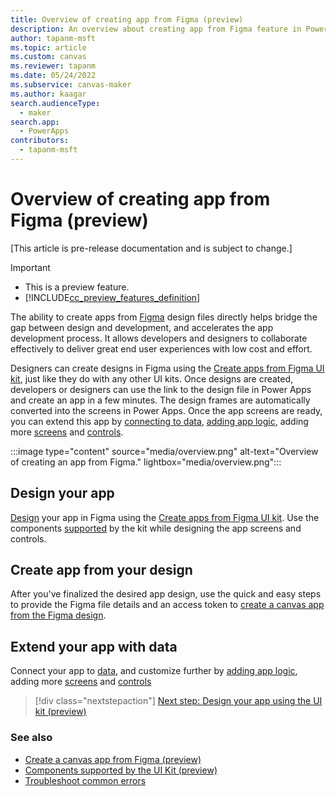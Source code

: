 ```yaml
---
title: Overview of creating app from Figma (preview)
description: An overview about creating app from Figma feature in Power Apps.
author: tapanm-msft
ms.topic: article
ms.custom: canvas
ms.reviewer: tapanm
ms.date: 05/24/2022
ms.subservice: canvas-maker
ms.author: kaagar
search.audienceType: 
  - maker
search.app: 
  - PowerApps
contributors:
  - tapanm-msft
---
```


# Overview of creating app from Figma (preview)

[This article is pre-release documentation and is subject to change.]

> [!IMPORTANT]
> - This is a preview feature.
> - [!INCLUDE[cc_preview_features_definition](../../../includes/cc-preview-features-definition.md)]

The ability to create apps from [Figma](https://www.figma.com/) design files directly helps bridge the gap between design and development, and accelerates the app development process. It allows developers and designers to collaborate effectively to deliver great end user experiences with low cost and effort.  

Designers can create designs in Figma using the [Create apps from Figma UI kit](https://go.microsoft.com/fwlink/?linkid=2193981), just like they do with any other UI kits. Once designs are created, developers or designers can use the link to the design file in Power Apps and create an app in a few minutes. The design frames are automatically converted into the screens in Power Apps. Once the app screens are ready, you can extend this app by [connecting to data](../add-data-connection.md), [adding app logic](../working-with-formulas.md), adding more [screens](../build-responsive-apps.md) and [controls](../add-configure-controls.md).

:::image type="content" source="media/overview.png" alt-text="Overview of creating an app from Figma." lightbox="media/overview.png":::

## Design your app

[Design](design-using-kit.md) your app in Figma using the [Create apps from Figma UI kit](https://go.microsoft.com/fwlink/?linkid=2193981). Use the components [supported](supported-components.md) by the kit while designing the app screens and controls.

## Create app from your design

After you've finalized the desired app design, use the quick and easy steps to provide the Figma file details and an access token to [create a canvas app from the Figma design](create-app-from-figma.md).

## Extend your app with data

Connect your app to [data](../add-data-connection.md), and customize further by [adding app logic](../working-with-formulas.md), adding more [screens](../build-responsive-apps.md) and [controls](../add-configure-controls.md)

> [!div class="nextstepaction"]
> [Next step: Design your app using the UI kit (preview) ](design-using-kit.md)

### See also

- [Create a canvas app from Figma (preview)](create-app-from-figma.md)
- [Components supported by the UI Kit (preview)](supported-components.md)
- [Troubleshoot common errors](common-errors.md)
